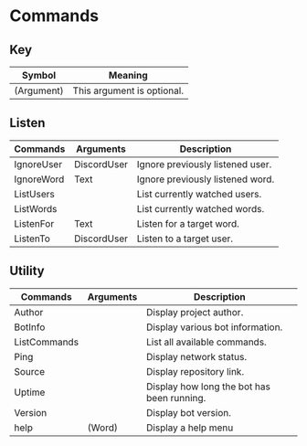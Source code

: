 # Commands

## Key
| Symbol     | Meaning                    |
| ---------- | -------------------------- |
| (Argument) | This argument is optional. |

## Listen
| Commands   | Arguments   | Description                      |
| ---------- | ----------- | -------------------------------- |
| IgnoreUser | DiscordUser | Ignore previously listened user. |
| IgnoreWord | Text        | Ignore previously listened word. |
| ListUsers  | <none>      | List currently watched users.    |
| ListWords  | <none>      | List currently watched words.    |
| ListenFor  | Text        | Listen for a target word.        |
| ListenTo   | DiscordUser | Listen to a target user.         |

## Utility
| Commands     | Arguments | Description                                |
| ------------ | --------- | ------------------------------------------ |
| Author       | <none>    | Display project author.                    |
| BotInfo      | <none>    | Display various bot information.           |
| ListCommands | <none>    | List all available commands.               |
| Ping         | <none>    | Display network status.                    |
| Source       | <none>    | Display repository link.                   |
| Uptime       | <none>    | Display how long the bot has been running. |
| Version      | <none>    | Display bot version.                       |
| help         | (Word)    | Display a help menu                        |

